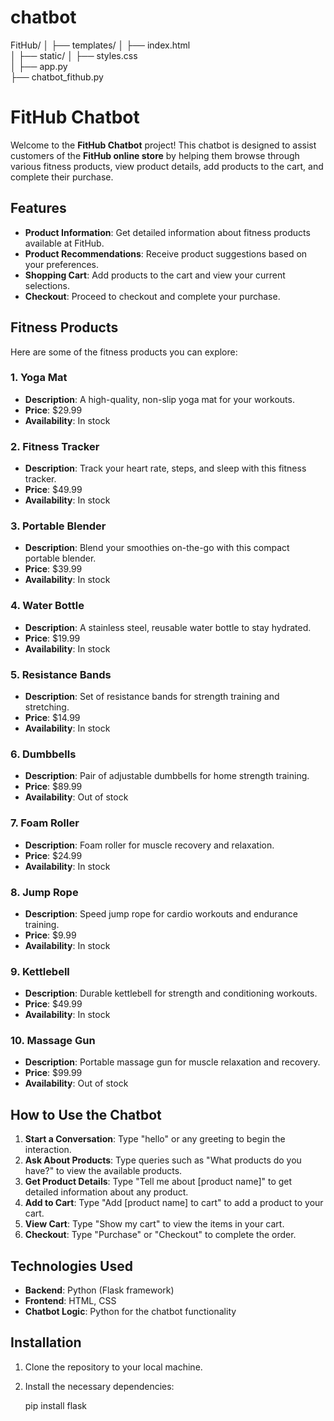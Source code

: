 # chatbot

FitHub/
│
├── templates/
│   ├── index.html    
│
├── static/
│   ├── styles.css   
│
├── app.py          
├── chatbot_fithub.py



# FitHub Chatbot

Welcome to the **FitHub Chatbot** project! This chatbot is designed to assist customers of the **FitHub online store** by helping them browse through various fitness products, view product details, add products to the cart, and complete their purchase.

## Features
- **Product Information**: Get detailed information about fitness products available at FitHub.
- **Product Recommendations**: Receive product suggestions based on your preferences.
- **Shopping Cart**: Add products to the cart and view your current selections.
- **Checkout**: Proceed to checkout and complete your purchase.

## Fitness Products
Here are some of the fitness products you can explore:

### 1. **Yoga Mat**
   - **Description**: A high-quality, non-slip yoga mat for your workouts.
   - **Price**: $29.99
   - **Availability**: In stock

### 2. **Fitness Tracker**
   - **Description**: Track your heart rate, steps, and sleep with this fitness tracker.
   - **Price**: $49.99
   - **Availability**: In stock

### 3. **Portable Blender**
   - **Description**: Blend your smoothies on-the-go with this compact portable blender.
   - **Price**: $39.99
   - **Availability**: In stock

### 4. **Water Bottle**
   - **Description**: A stainless steel, reusable water bottle to stay hydrated.
   - **Price**: $19.99
   - **Availability**: In stock

### 5. **Resistance Bands**
   - **Description**: Set of resistance bands for strength training and stretching.
   - **Price**: $14.99
   - **Availability**: In stock

### 6. **Dumbbells**
   - **Description**: Pair of adjustable dumbbells for home strength training.
   - **Price**: $89.99
   - **Availability**: Out of stock

### 7. **Foam Roller**
   - **Description**: Foam roller for muscle recovery and relaxation.
   - **Price**: $24.99
   - **Availability**: In stock

### 8. **Jump Rope**
   - **Description**: Speed jump rope for cardio workouts and endurance training.
   - **Price**: $9.99
   - **Availability**: In stock

### 9. **Kettlebell**
   - **Description**: Durable kettlebell for strength and conditioning workouts.
   - **Price**: $49.99
   - **Availability**: In stock

### 10. **Massage Gun**
   - **Description**: Portable massage gun for muscle relaxation and recovery.
   - **Price**: $99.99
   - **Availability**: Out of stock

## How to Use the Chatbot
1. **Start a Conversation**: Type "hello" or any greeting to begin the interaction.
2. **Ask About Products**: Type queries such as "What products do you have?" to view the available products.
3. **Get Product Details**: Type "Tell me about [product name]" to get detailed information about any product.
4. **Add to Cart**: Type "Add [product name] to cart" to add a product to your cart.
5. **View Cart**: Type "Show my cart" to view the items in your cart.
6. **Checkout**: Type "Purchase" or "Checkout" to complete the order.

## Technologies Used
- **Backend**: Python (Flask framework)
- **Frontend**: HTML, CSS
- **Chatbot Logic**: Python for the chatbot functionality

## Installation

1. Clone the repository to your local machine.
2. Install the necessary dependencies:
   
   pip install flask
